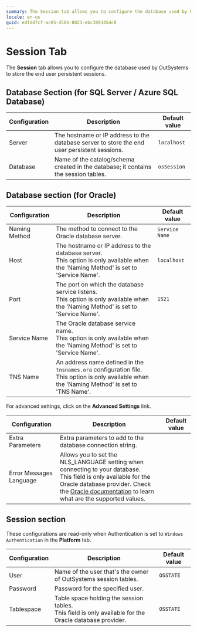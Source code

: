 ```yaml
---
summary: The Session tab allows you to configure the database used by OutSystems to store the end user persistent sessions.
locale: en-us
guid: edfd47cf-ac05-450b-8823-ebc389345dc8
---
```


# Session Tab

The **Session** tab allows you to configure the database used by OutSystems to store the end user persistent sessions.

## Database Section (for SQL Server / Azure SQL Database)

Configuration | Description | Default value  
---|---|---  
Server | The hostname or IP address to the database server to store the end user persistent sessions. | `localhost`  
Database | Name of the catalog/schema created in the database; it contains the session tables. | `osSession`  
  
## Database section (for Oracle)

Configuration | Description | Default value  
---|---|---  
Naming Method | The method to connect to the Oracle database server. | `Service Name`  
Host | The hostname or IP address to the database server.<br/>This option is only available when the 'Naming Method' is set to 'Service Name'. | `localhost`  
Port | The port on which the database service listens.<br/>This option is only available when the 'Naming Method' is set to 'Service Name'. | `1521`  
Service Name | The Oracle database service name.<br/>This option is only available when the 'Naming Method' is set to 'Service Name'. |
TNS Name | An address name defined in the `tnsnames.ora` configuration file.<br/>This option is only available when the 'Naming Method' is set to 'TNS Name'. |

For advanced settings, click on the **Advanced Settings** link.

Configuration | Description | Default value  
---|---|---  
Extra Parameters | Extra parameters to add to the database connection string. |
Error Messages Language | Allows you to set the NLS_LANGUAGE setting when connecting to your database.<br/>This field is only available for the Oracle database provider. Check the [Oracle documentation](<http://docs.oracle.com/cd/B28359_01/server.111/b28298/applocaledata.htm>) to learn what are the supported values. |

## Session section

<div class="info" markdown="1">

These configurations are read-only when Authentication is set to `Windows Authentication` in the **Platform** tab.

</div>

Configuration | Description | Default value
---|---|---
User | Name of the user that's the owner of OutSystems session tables. | `OSSTATE`
Password | Password for the specified user. |  
Tablespace | Table space holding the session tables.<br/>This field is only available for the Oracle database provider. | `OSSTATE`

